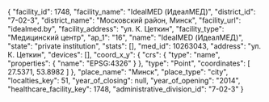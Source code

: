 {
    "facility_id": 1748,
    "facility_name": "IdealMED (ИдеалМЕД)",
    "district_id": "7-02-3",
    "district_name": "Московский район, Минск",
    "facility_url": "idealmed.by",
    "facility_address": "ул. К. Цеткин",
    "facility_type": "Медицинский центр",
    "ap_1": "16",
    "name": "IdealMED (ИдеалМЕД)",
    "state": "private institution",
    "stats": [],
    "med_id": 10263043,
    "address": "ул. К. Цеткин",
    "devices": [],
    "coord_x_y": {
        "crs": {
            "type": "name",
            "properties": {
                "name": "EPSG:4326"
            }
        },
        "type": "Point",
        "coordinates": [
            27.5371,
            53.8982
        ]
    },
    "place_name": "Минск",
    "place_type": "city",
    "localties_key": 51,
    "year_of_closing": null,
    "year_of_opening": "2014",
    "healthcare_facility_key": 1748,
    "administrative_division_id": "7-02-3"
}
